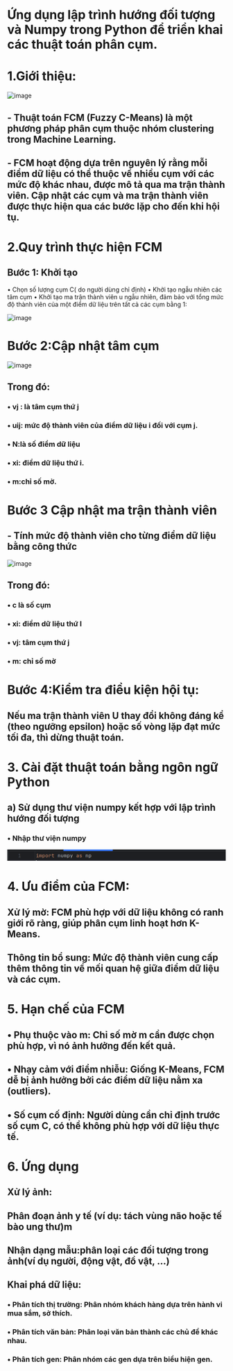 # Ứng dụng lập trình hướng đối tượng và Numpy trong Python để triển khai các thuật toán phân cụm.
# 1.Giới thiệu:
![image](https://github.com/user-attachments/assets/f2302a95-7ee0-495e-aa53-85d0b138abb3)


## - Thuật toán FCM (Fuzzy C-Means) là một phương pháp phân cụm thuộc nhóm clustering trong Machine Learning. 
## - FCM hoạt động dựa trên nguyên lý rằng mỗi điểm dữ liệu có thể thuộc về nhiều cụm với các mức độ khác nhau, được mô tả qua ma trận thành viên. Cập nhật các cụm và ma trận thành viên được thực hiện qua các bước lặp cho đến khi hội tụ.

# 2.Quy trình thực hiện FCM
## Bước 1: Khởi tạo
• Chọn số lượng cụm C( do người dùng chỉ định)
• Khởi tạo ngẫu nhiên các tâm cụm
• Khởi tạo ma trận thành viên u ngẫu nhiên, đảm bảo với tổng mức độ thành viên của một điểm dữ liệu trên tất cả các cụm bằng 1: 

![image](https://github.com/user-attachments/assets/965f90a6-f3b7-4587-a896-7de84dbaed2c)

# Bước 2:Cập nhật tâm cụm
![image](https://github.com/user-attachments/assets/89f09dae-dfa2-45d2-acfd-49c50d745335)

## Trong đó: 
### • vj : là tâm cụm thứ j
### • uij: mức độ thành viên của điểm dữ liệu i đối với cụm j.
### • N:là số điểm dữ liệu
### • xi: điểm dữ liệu thứ i.
### • m:chỉ số  mờ.

# Bước 3 Cập nhật ma trận thành viên
## - Tính mức độ thành viên  cho từng điểm dữ liệu bằng công thức
![image](https://github.com/user-attachments/assets/735d2acc-9aa1-456c-ac47-0b2c222b1f29)


## Trong đó: 
### • c là số cụm
### • xi: điểm dữ liệu thứ I
### • vj: tâm cụm thứ j
### • m: chỉ số mờ

# Bước 4:Kiểm tra điều kiện hội tụ:
## Nếu ma trận thành viên U thay đổi không đáng kể (theo ngưỡng epsilon) hoặc số vòng lặp đạt mức tối đa, thì dừng thuật toán.
# 3. Cài đặt thuật toán bằng ngôn ngữ Python 
## a) Sử dụng thư viện numpy kết hợp với lập trình hướng đối tượng 
### • Nhập thư viện numpy 
![img.png](img.png)



# 4. Ưu điểm của FCM:
## Xử lý mờ: FCM phù hợp với dữ liệu không có ranh giới rõ ràng, giúp phân cụm linh hoạt hơn K-Means.
## Thông tin bổ sung: Mức độ thành viên cung cấp thêm thông tin về mối quan hệ giữa điểm dữ liệu và các cụm.
# 5. Hạn chế của FCM
   ## • Phụ thuộc vào m: Chỉ số mờ m cần được chọn phù hợp, vì nó ảnh hưởng đến kết quả.
   ## • Nhạy cảm với điểm nhiễu: Giống K-Means, FCM dễ bị ảnh hưởng bởi các điểm dữ liệu nằm xa (outliers).
   ## • Số cụm cố định: Người dùng cần chỉ định trước số cụm C, có thể không phù hợp với dữ liệu thực tế.
# 6. Ứng dụng
## Xử lý ảnh: 
## Phân đoạn ảnh y tế (ví dụ: tách vùng não hoặc tế bào ung thư)m 
## Nhận dạng mẫu:phân loại các đối tượng trong ảnh(ví dụ người, động vật, đồ vật, ...)

## Khai phá dữ liệu:
### • Phân tích thị trường: Phân nhóm khách hàng dựa trên hành vi mua sắm, sở thích. 
### • Phân tích văn bản: Phân loại văn bản thành các chủ đề khác nhau. 
### • Phân tích gen: Phân nhóm các gen dựa trên biểu hiện gen.
